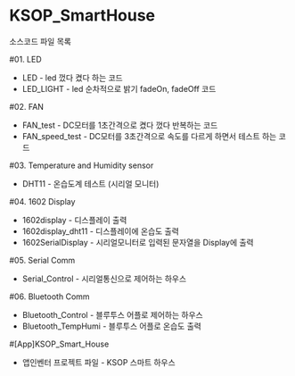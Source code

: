 # KSOP_SmartHouse

소스코드 파일 목록

#01. LED
* LED - led 껐다 켰다 하는 코드
* LED_LIGHT - led 순차적으로 밝기 fadeOn, fadeOff 코드

#02. FAN
* FAN_test	- DC모터를 1초간격으로 켰다 껐다 반복하는 코드
* FAN_speed_test - DC모터를 3초간격으로 속도를 다르게 하면서 테스트 하는 코드

#03. Temperature and Humidity sensor
* DHT11 - 온습도계 테스트 (시리얼 모니터) 

#04. 1602 Display
* 1602display - 디스플레이 출력
* 1602display_dht11 - 디스플레이에 온습도 출력
* 1602SerialDisplay - 시리얼모니터로 입력된 문자열을 Display에 출력

#05. Serial Comm
* Serial_Control - 시리얼통신으로 제어하는 하우스 

#06. Bluetooth Comm
* Bluetooth_Control - 블루투스 어플로 제어하는 하우스
* Bluetooth_TempHumi - 블루투스 어플로 온습도 출력
  
#[App]KSOP_Smart_House 
* 앱인벤터 프로젝트 파일 - KSOP 스마트 하우스
